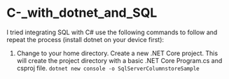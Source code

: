 # C-_with_dotnet_and_SQL

I tried integrating SQL with C# use the following commands to follow and repeat the process (install dotnet on your device first):

1. Change to your home directory. Create a new .NET Core project. This will create the project directory with a basic .NET Core Program.cs and csproj file.
`dotnet new console -o SqlServerColumnstoreSample`
